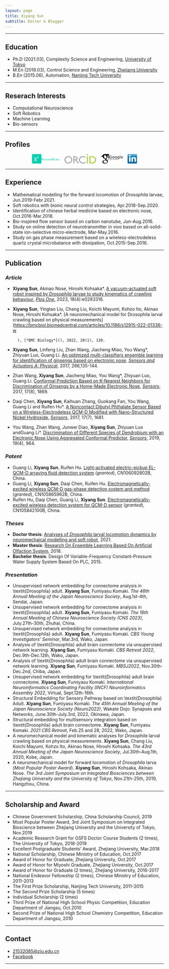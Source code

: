 ```yaml
---
layout: page
title: Xiyang Sun
subtitle: Doctor & Blogger
---
```


---
## Education
* Ph.D (2021.03), Complexity Science and Engineering, [University of Tokyo](https://www.u-tokyo.ac.jp/ja/index.html)
* M.En (2018.03), Control Science and Engineering, [Zhejiang University](http://www.zju.edu.cn/)
* B.En (2015.06), Automation, [Nanjing Tech University](http://www.njtech.edu.cn/)

---
## Reserach Interests
* Computational Neuroscience
* Soft Robotics
* Machine Learning
* Bio-sensors

---
## Profiles
<div align="center">
<a href="https://www.researchgate.net/profile/Xiyang_Sun2" target="_blank"><img src="img/researchgate.png" alt="Research Gate" height="30"></a> &nbsp;&nbsp; <a href="https://orcid.org/0000-0002-6655-4490" target="_blank"><img src="img/ORCID.png" alt="ORCID" height="30"></a> &nbsp;&nbsp; <a href="https://scholar.google.com/citations?user=eIA-olIAAAAJ&hl=en" target="_blank"><img src="img/GoogleScholar.jpg" alt="Google Scholar" height="30"></a> &nbsp;&nbsp; <a href="https://www.linkedin.com/in/XiyangSun/"><img src="img/linkedin.png" alt="Linkedin" height="30"></a>
</div>  

---
## Experience  
* Mathematical modelling for the forward locomotion of *Drosophila* larvae, Jun.2019-Febr.2021.  
* Soft robotics with bionic neural control strategies, Apr.2018-Sep.2020.  
* Identification of chinese herbal medicine based on electronic nose, Oct.2016-Mar.2018.  
* Bio-inspired flow sensor based on carbon nanotube, Jun-Aug.2016. 
* Study on online detection of neurotransmitter in vivo based on all-solid-state ion-selective micro-electrode, Mar-May.2016.  
* Study on gas phase measurement based on a wireless-electrodeless quartz crystal microbalance with dissipation, Oct.2015-Sep.2016.

---
## Publication  

### *Article*   
* **Xiyang Sun**, Akinao Nose, Hiroshi Kohsaka*. [A vacuum-actuated soft robot inspired by *Drosophila* larvae to study kinematics of crawling behaviour](https://journals.plos.org/plosone/article?id=10.1371/journal.pone.0283316), [*Plos One*](), 2023, 18(4):e0283316.
* **Xiyang Sun**, Yingtao Liu, Chang Liu, Koichi Mayumi, Kohzo Ito, Akinao Nose, Hiroshi Kohsaka*. [A neuromechanical model for Drosophila larval crawling based on physical measurements](https://bmcbiol.biomedcentral.com/articles/10.1186/s12915-022-01336-w
        
        
        
        ), [*BMC Biology*](), 2022, 20(1), 130.
* **Xiyang Sun**, Linfeng Liu, Zhan Wang, Jiacheng Miao, You Wang*, Zhiyuan Luo, Guang Li. [An optimized multi-classifiers ensemble learning for identification of ginsengs based on electronic nose](https://www.sciencedirect.com/science/article/abs/pii/S0924424717309536), [*Sensors and Actuators A: Physical*](https://www.sciencedirect.com/journal/sensors-and-actuators-a-physical), 2017, 266,135-144.  
* Zhan Wang, **Xiyang Sun**, Jiacheng Miao, You Wang*, Zhiyuan Luo, Guang Li. [Conformal Prediction Based on K-Nearest Neighbors for Discrimination of Ginsengs by a Home-Made Electronic Nose](https://www.mdpi.com/1424-8220/17/8/1869), [*Sensors*](https://www.mdpi.com/journal/sensors), 2017, 17(8), 1869.  
* Daqi Chen, **Xiyang Sun**, Kaihuan Zhang, Guokang Fan, You Wang, Guang Li and Ruifen Hu*. [A Noncontact Dibutyl Phthalate Sensor Based on a Wireless-Electrodeless QCM-D Modified with Nano-Structured Nickel Hydroxide](https://www.mdpi.com/1424-8220/17/7/1681), [*Sensors*](https://www.mdpi.com/journal/sensors), 2017, 17(7), 1681.  
* You Wang, Zhan Wang, Junwei Diao, **Xiyang Sun**, Zhiyuan Luo andGuang Li*. [Discrimination of Different Species of Dendrobium with an Electronic Nose Using Aggregated Conformal Predictor](https://www.mdpi.com/1424-8220/19/4/964), [*Sensors*](https://www.mdpi.com/journal/sensors), 2019, 19(4), 964.    

### *Patent*  
* Guang Li, **Xiyang Sun**, Ruifen Hu. [Light-activated electric-pickup EL-QCM-D arraying fluid detection system](https://patents.google.com/patent/CN106092802B/en) (*granted*), CN106092802B, China.  
* Guang Li, **Xiyang Sun**, Daqi Chen, Ruifen Hu. [Electromagnetically-excited wireless QCM-D gas-phase detection system and method](https://patents.google.com/patent/CN105865962A/en) (*granted*), CN105865962B, China.  
* Ruifen Hu, Daqi Chen, Guang Li, **Xiyang Sun**. [Electromagnetically-excited wireless detection system for QCM-D sensor](https://patents.google.com/patent/CN105842100A/en) (*granted*), CN105842100B, China. 

### *Theses*  
* **Doctor thesis**: [Analyses of *Drosophila* larval locomotion dynamics by neuromechaical modelling and soft robot](), 2021.
* **Master thesis**: [Research On Ensemble Learning Based On Artiﬁcial Olfaction System](http://cdmd.cnki.com.cn/Article/CDMD-10335-1018186697.htm), 2018.
* **Bachelor thesis**: Design Of Variable-Frequency Constant-Pressure Water Supply System Based On PLC, 2015.       

### *Presentation*  
* Unsupervised network embedding for connectome analysis in \textit{Drosophila} adult.
  **Xiyang Sun**, Fumiyasu Komaki.
  *The 46th Annual Meeting of the Japan Neuroscience Society*, Aug.1st-4th, Sendai, Japan.
* Unsupervised network embedding for connectome analysis in \textit{Drosophila} adult.
  **Xiyang Sun**, Fumiyasu Komaki.
  *The 16th Annual Meeting of Chinese Neuroscience Society (CNS 2023)*, July.27th-30th, Zhuhai, China.
* Unsupervised network embedding for connectome analysis in \textit{Drosophila} adult.
  **Xiyang Sun**, Fumiyasu Komaki.
  *CBS Young Investigators' Seminar*, Mar.3rd, Wako, Japan.
* Analysis of \textit{Drosophila} adult brain connectome via unsupervised network learning.
  **Xiyang Sun**, Fumiyasu Komaki.
  *CBS Retreat 2022*, Dec.9th-Dec.12th, Wako, Japan.
* Analysis of \textit{Drosophila} adult brain connectome via unsupervised network learning.
  **Xiyang Sun**, Fumiyasu Komaki.
  *MBSJ2022*, Nov.30th-Dec.2nd, Chiba, Japan.
* Unsupervised network embedding for \textit{Drosophila} adult brain connectome.
  **Xiyang Sun**, Fumiyasu Komaki.
  *International Neuroinformatics Coordinating Facility (INCF) Neuroinformatics Assembly 2022*, Virtual, Sept.12th-16th.
* Structural Embedding for Sensory Pathway based on \textit{Drosophila} Adult.
  **Xiyang Sun**, Fumiyasu Komaki.
  *The 45th Annual Meeting of the Japan Neuroscience Society (Neuro2022)*, Wakate Dojo: Synapses and Networks, June.30th-July.3rd, 2022, Okinawa, Japan.  
* Structural embedding for multisensory integration based on \textit{Drosophila} adult brain connectome.
  **Xiyang Sun**, Fumiyasu Komaki.
  *2021 CBS Retreat*, Feb.25 and 28, 2022, Wako, Japan.  
* A neuromechanical model and kinematic analyses for *Drosophila* larval crawling based on physical measurements.
  **Xiyang Sun**, Chang Liu, Koichi Mayumi, Kohzo Ito, Akinao Nose, Hiroshi Kohsaka. 
  *The 43rd Annual Meeting of the Japan Neuroscience Society*, Jul.30th-Aug.1th, 2020, Kobe, Japan.
* A neuromechanical model for forward locomotion of *Drosophila* larva (*Most Popular Poster Award*).
  **Xiyang Sun**, Hiroshi Kohsaka, Akinao Nose. 
  *The 3rd Joint Symposium on Integrated Biosciences between Zhejiang University and the University of Tokyo*, Nov.21th-25th, 2019, Hangzhou, China.  
 

---
## Scholarship and Award
* Chinese Government Scholarship, China Scholarship Council, 2019
* Most Popular Poster Award, 3rd Joint Symposium on Integrated Bioscience between Zhejiang University and the University of Tokyo, Nov.2019
* Academic Research Grant for GSFS Doctor Course Students (2 times), The University of Tokyo, 2018-2019 
* Excellent Postgraduate Students’ Award, Zhejiang University, Mar.2018
* National Scholarship, Chinese Ministry of Education, Oct.2017 
* Award of Honor for Graduate, Zhejiang University, Oct.2017 
* Award of Honor for Miyoshi Graduate, Zhejiang University, Oct.2017 
* Award of Honor for Graduate (2 times), Zhejiang University, 2016-2017 
* National Endeavor Fellowship (2 times), Chinese Ministry of Education, 2011-2013 
* The First Prize Scholarship, Nanjing Tech University, 2011-2015 
* The Second Prize Scholarship (5 times) 
* Individual Scholarship (2 times) 
* Third Prize of National High School Physic Competition, Education Department of Jiangsu, Oct.2010 
* Second Prize of National High School Chemistry Competition, Education Department of Jiangsu, 2010 

---
## Contact
* 21532085@zju.edu.cn
* [Facebook](https://www.facebook.com/people/Xiyang-Sun/100025335752931)

---
<script type='text/javascript' id='clustrmaps' src='//cdn.clustrmaps.com/map_v2.js?cl=ffc5c5&w=a&t=tt&d=5ItjVqFSXtRr0RMO3ZrVu91bArR9xdhlC7AZ0YNSWlo&co=86c7f6&ct=150404'></script>
